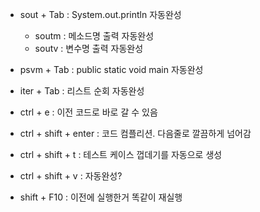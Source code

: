 
- sout + Tab : System.out.println 자동완성
	- soutm : 메소드명 출력 자동완성
	- soutv : 변수명 출력 자동완성
- psvm + Tab : public static void main 자동완성
- iter + Tab : 리스트 순회 자동완성

- ctrl + e : 이전 코드로 바로 갈 수 있음

- ctrl + shift + enter : 코드 컴플리션. 다음줄로 깔끔하게 넘어감

- ctrl + shift + t : 테스트 케이스 껍데기를 자동으로 생성

- ctrl + shift + v : 자동완성?

- shift + F10 : 이전에 실행한거 똑같이 재실행